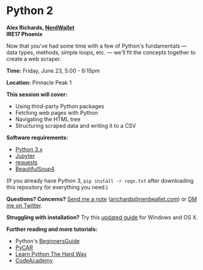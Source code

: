 # Python 2
**Alex Richards, [NerdWallet](https://www.nerdwallet.com/blog/nerdwallet-investigative-journalism/)**<br/>
**IRE17 Phoenix**

Now that you've had some time with a few of Python's fundamentals — data types, methods, simple loops, etc. — we'll fit the concepts together to create a web scraper.

**Time:** Friday, June 23, 5:00 - 6:15pm

**Location:** Pinnacle Peak 1

**This session will cover:**

- Using third-party Python packages  
- Fetching web pages with Python
- Navigating the HTML tree
- Structuring scraped data and writing it to a CSV

**Software requirements:**

- [Python 3.x](https://www.python.org/)
- [Jupyter](http://jupyter.org/)
- [requests](http://docs.python-requests.org/en/master/)
- [BeautifulSoup4](https://www.crummy.com/software/BeautifulSoup/)

(If you already have Python 3, `pip install -r reqs.txt` after downloading this repository for everything you need.)

**Questions? Concerns?** [Send me a note](mailto:arichards@nerdwallet.com) (arichards@nerdwallet.com) or [DM me on Twitter](https://www.twitter.com/alexrichards).

**Struggling with installation?** Try this [updated guide](https://gist.github.com/richardsalex/abc3d36cc128a37f650c1fc3c9cb04a2) for Windows and OS X.

**Further reading and more tutorials:**

- Python's [BeginnersGuide](https://wiki.python.org/moin/BeginnersGuide/Programmers)
- [PyCAR](https://github.com/ireapps/pycar)
- [Learn Python The Hard Way](https://learnpythonthehardway.org/book/)
- [CodeAcademy](https://www.codecademy.com/learn/python)
